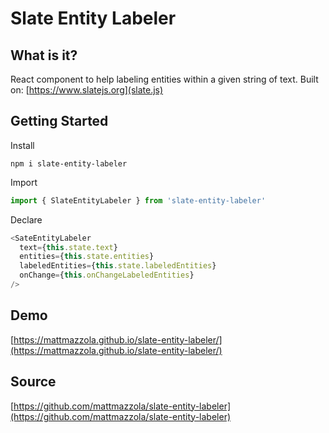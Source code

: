 # Slate Entity Labeler

## What is it?

React component to help labeling entities within a given string of text. Built on: [https://www.slatejs.org](slate.js)

## Getting Started

Install

```
npm i slate-entity-labeler
```

Import

```typescript
import { SlateEntityLabeler } from 'slate-entity-labeler'
```

Declare

```typescript
<SateEntityLabeler
  text={this.state.text}
  entities={this.state.entities}
  labeledEntities={this.state.labeledEntities}
  onChange={this.onChangeLabeledEntities}
/>
```

## Demo

[https://mattmazzola.github.io/slate-entity-labeler/](https://mattmazzola.github.io/slate-entity-labeler/)

## Source

[https://github.com/mattmazzola/slate-entity-labeler](https://github.com/mattmazzola/slate-entity-labeler)